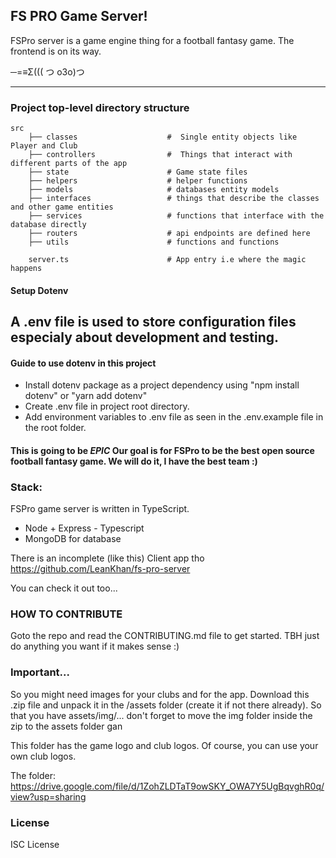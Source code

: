 ## FS PRO Game Server!

FSPro server is a game engine thing for a football fantasy game.
The frontend is on its way.

─=≡Σ((( つ o3o)つ

---

### Project top-level directory structure

```
src
    ├── classes                    #  Single entity objects like Player and Club
    ├── controllers                #  Things that interact with different parts of the app
    ├── state                      # Game state files
    ├── helpers                    # helper functions
    ├── models                     # databases entity models
    ├── interfaces                 # things that describe the classes and other game entities
    ├── services                   # functions that interface with the database directly
    ├── routers                    # api endpoints are defined here
    ├── utils                      # functions and functions

    server.ts                      # App entry i.e where the magic happens

```

#### Setup Dotenv

## A .env file is used to store configuration files especialy about development and testing.

#### Guide to use dotenv in this project

- Install dotenv package as a project dependency using "npm install dotenv" or "yarn add dotenv"
- Create .env file in project root directory.
- Add environment variables to .env file as seen in the .env.example file in the root folder.

<!-- ##### Test Driven
Tests are written with mocha, chai-http and chai. -->

#### This is going to be _EPIC_ Our goal is for FSPro to be the best open source football fantasy game. We will do it, I have the best team :)

### Stack:

FSPro game server is written in TypeScript.

- Node + Express - Typescript
- MongoDB for database

There is an incomplete (like this) Client app tho https://github.com/LeanKhan/fs-pro-server

You can check it out too...

### HOW TO CONTRIBUTE

Goto the repo and read the CONTRIBUTING.md file to get started.
TBH just do anything you want if it makes sense :)

### Important...

So you might need images for your clubs and for the app. Download this .zip file and unpack it in the /assets folder (create it if not there already).
So that you have assets/img/... don't forget to move the img folder inside the zip to the assets folder gan

This folder has the game logo and club logos. Of course, you can use your own club logos.

The folder: https://drive.google.com/file/d/1ZohZLDTaT9owSKY_OWA7Y5UgBqvghR0q/view?usp=sharing

### License

ISC License
